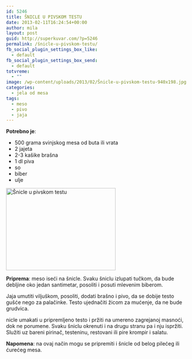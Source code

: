 ```yaml
---
id: 5246
title: ŠNICLE U PIVSKOM TESTU
date: 2013-02-11T16:24:54+00:00
author: mila
layout: post
guid: http://superkuvar.com/?p=5246
permalink: /šnicle-u-pivskom-testu/
fb_social_plugin_settings_box_like:
  - default
fb_social_plugin_settings_box_send:
  - default
totvreme:
  - ""
image: /wp-content/uploads/2013/02/Šnicle-u-pivskom-testu-940x198.jpg
categories:
  - jela od mesa
tags:
  - meso
  - pivo
  - jaja
---
```

**Potrebno je**:

  * 500 grama svinjskog mesa od buta ili vrata
  * 2 jajeta
  * 2-3 kašike brašna
  * 1 dl piva
  * so
  * biber
  * ulje

<img class="alignnone size-medium wp-image-5247" src="/wp-content/uploads/2013/02/Šnicle-u-pivskom-testu-1024x768.jpg" alt="Šnicle u pivskom testu" width="300" height="225" /> 

**Priprema**: meso iseći na šnicle. Svaku šniclu izlupati tučkom, da bude debljine oko jedan santimetar, posoliti i posuti mlevenim biberom.

Jaja umutiti viljuškom, posoliti, dodati brašno i pivo, da se dobije testo gušće nego za palačinke. Testo ujednačiti žicom za mućenje, da ne bude grudvica.

 nicle umakati u pripremljeno testo i pržiti na umereno zagrejanoj masnoći, dok ne porumene. Svaku šniclu okrenuti i na drugu stranu pa i nju ispržiti. Služiti uz bareni pirinač, testeninu, restovani ili pire krompir i salatu.

**Napomena**:   na ovaj način mogu se pripremiti i šnicle od belog pilećeg ili ćurećeg mesa.